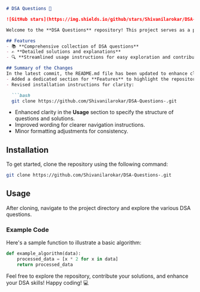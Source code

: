 ```markdown
# DSA Questions 🚀

![GitHub stars](https://img.shields.io/github/stars/Shivanilarokar/DSA-Questions-?style=social) ![Forks](https://img.shields.io/github/forks/Shivanilarokar/DSA-Questions-?style=social)

Welcome to the **DSA Questions** repository! This project serves as a platform for developers and learners to practice and enhance their skills in Data Structures and Algorithms (DSA). This repository is designed to help you improve your understanding of various data structures and algorithms through a collection of questions and solutions.

## Features
- 📚 **Comprehensive collection of DSA questions**
- ✍️ **Detailed solutions and explanations**
- 🔍 **Streamlined usage instructions for easy exploration and contribution**

## Summary of the Changes
In the latest commit, the README.md file has been updated to enhance clarity and user experience. Key changes include:
- Added a dedicated section for **Features** to highlight the repository's strengths.
- Revised installation instructions for clarity:

  ```bash
  git clone https://github.com/Shivanilarokar/DSA-Questions-.git
  ```

- Enhanced clarity in the **Usage** section to specify the structure of questions and solutions.
- Improved wording for clearer navigation instructions.
- Minor formatting adjustments for consistency.

## Installation
To get started, clone the repository using the following command:

```bash
git clone https://github.com/Shivanilarokar/DSA-Questions-.git
```

## Usage
After cloning, navigate to the project directory and explore the various DSA questions.

### Example Code
Here's a sample function to illustrate a basic algorithm:

```python
def example_algorithm(data):
    processed_data = [x * 2 for x in data]
    return processed_data
```

Feel free to explore the repository, contribute your solutions, and enhance your DSA skills! Happy coding! 💻
```